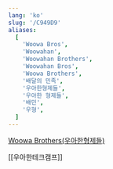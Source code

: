 ```yaml
---
lang: 'ko'
slug: '/C949D9'
aliases:
  [
    'Woowa Bros',
    'Woowahan',
    'Woowahan Brothers',
    'Woowahan Bros',
    'Woowa Brothers',
    '배달의 민족',
    '우아한형제들',
    '우아한 형제들',
    '배민',
    '우형',
  ]
---
```


[Woowa Brothers(우아한형제들)](https://www.woowahan.com/en)

[[우아한테크캠프]]

